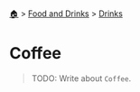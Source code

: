 <!--startTocHeader-->
[🏠](../../README.md) > [Food and Drinks](../README.md) > [Drinks](README.md)
# Coffee
<!--endTocHeader-->

> TODO: Write about `Coffee`.

<!--startTocSubtopic-->

<!--endTocSubtopic-->